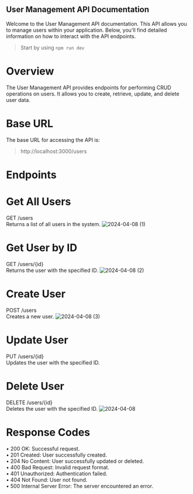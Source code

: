## User Management API Documentation
Welcome to the User Management API documentation. This API allows you to manage users within your application. Below, you'll find detailed information on how to interact with the API endpoints. <br>
> Start by using `npm run dev`
# Overview
The User Management API provides endpoints for performing CRUD operations on users. It allows you to create, retrieve, update, and delete user data.
# Base URL
The base URL for accessing the API is: <br>
> http://localhost:3000/users
# Endpoints
# Get All Users
GET /users <br>
Returns a list of all users in the system.
![2024-04-08 (1)](https://github.com/Sandeepmopidevi/User-Management-Backend-System/assets/67825641/4f3d2b52-dca8-447a-8a3f-cd64f6602d7c)

# Get User by ID
GET /users/{id} <br>
Returns the user with the specified ID.
![2024-04-08 (2)](https://github.com/Sandeepmopidevi/User-Management-Backend-System/assets/67825641/57034f2b-f033-46b9-aad0-3453855b3485)

# Create User
POST /users <br>
Creates a new user.
![2024-04-08 (3)](https://github.com/Sandeepmopidevi/User-Management-Backend-System/assets/67825641/cbe0b295-27bd-440a-8bc7-6dce49fdf962)

# Update User
PUT /users/{id} <br>
Updates the user with the specified ID.
# Delete User
DELETE /users/{id} <br>
Deletes the user with the specified ID.
![2024-04-08](https://github.com/Sandeepmopidevi/User-Management-Backend-System/assets/67825641/88ad10e3-a0ed-4271-8c90-59b3c25084d2)

# Response Codes
•	200 OK: Successful request. <br>
•	201 Created: User successfully created. <br>
•	204 No Content: User successfully updated or deleted. <br>
•	400 Bad Request: Invalid request format. <br>
•	401 Unauthorized: Authentication failed. <br>
•	404 Not Found: User not found. <br>
•	500 Internal Server Error: The server encountered an error.
